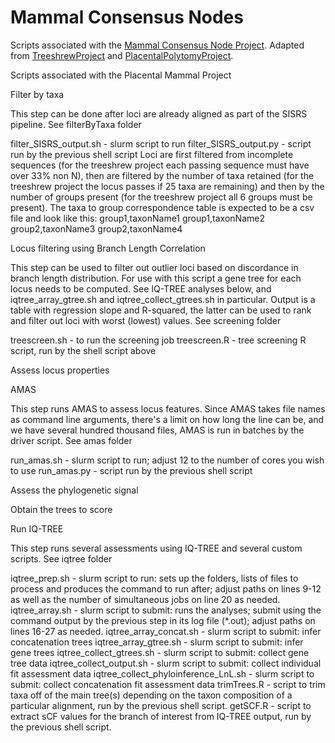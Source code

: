 # Mammal Consensus Nodes
Scripts associated with the [Mammal Consensus Node Project](https://github.com/zackbergeron/MammalConsensusNodes).
Adapted from [TreeshrewProject](https://github.com/AlexKnyshov/TreeshrewProject) and [PlacentalPolytomyProject](https://github.com/LMBiancani/PlacentalPolytomy).

Scripts associated with the Placental Mammal Project

Filter by taxa

This step can be done after loci are already aligned as part of the SISRS pipeline. See filterByTaxa folder

filter_SISRS_output.sh - slurm script to run
filter_SISRS_output.py - script run by the previous shell script Loci are first filtered from incomplete sequences (for the treeshrew project each passing sequence must have over 33% non N), then are filtered by the number of taxa retained (for the treeshrew project the locus passes if 25 taxa are remaining) and then by the number of groups present (for the treeshrew project all 6 groups must be present). The taxa to group correspondence table is expected to be a csv file and look like this:
group1,taxonName1
group1,taxonName2
group2,taxonName3
group2,taxonName4



Locus filtering using Branch Length Correlation

This step can be used to filter out outlier loci based on discordance in branch length distribution. For use with this script a gene tree for each locus needs to be computed. See IQ-TREE analyses below, and iqtree_array_gtree.sh and iqtree_collect_gtrees.sh in particular. Output is a table with regression slope and R-squared, the latter can be used to rank and filter out loci with worst (lowest) values. See screening folder

treescreen.sh - to run the screening job
treescreen.R - tree screening R script, run by the shell script above



Assess locus properties

AMAS

This step runs AMAS to assess locus features. Since AMAS takes file names as command line arguments, there's a limit on how long the line can be, and we have several hundred thousand files, AMAS is run in batches by the driver script. See amas folder

run_amas.sh - slurm script to run; adjust 12 to the number of cores you wish to use
run_amas.py - script run by the previous shell script



Assess the phylogenetic signal

Obtain the trees to score

Run IQ-TREE

This step runs several assessments using IQ-TREE and several custom scripts. See iqtree folder

iqtree_prep.sh - slurm script to run: sets up the folders, lists of files to process and produces the command to run after; adjust paths on lines 9-12 as well as the number of simultaneous jobs on line 20 as needed.
iqtree_array.sh - slurm script to submit: runs the analyses; submit using the command output by the previous step in its log file (*.out); adjust paths on lines 16-27 as needed.
iqtree_array_concat.sh - slurm script to submit: infer concatenation trees
iqtree_array_gtree.sh - slurm script to submit: infer gene trees
iqtree_collect_gtrees.sh - slurm script to submit: collect gene tree data
iqtree_collect_output.sh - slurm script to submit: collect individual fit assessment data
iqtree_collect_phyloinference_LnL.sh - slurm script to submit: collect concatenation fit assessment data
trimTrees.R - script to trim taxa off of the main tree(s) depending on the taxon composition of a particular alignment, run by the previous shell script.
getSCF.R - script to extract sCF values for the branch of interest from IQ-TREE output, run by the previous shell script.

